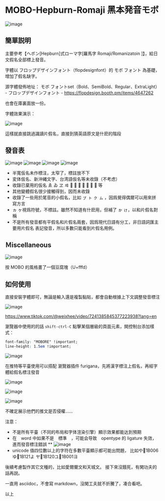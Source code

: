 # MOBO-Hepburn-Romaji 黑本発音モボ



![image](https://github.com/WyxXu/MOBO-Hepburn-Romaji/assets/108942702/f6563018-99b0-47b3-bd89-12355d7cc718)



簡單説明
----


主要參考【ヘボン[Hepburn]式ローマ字[羅馬字 Romaji/Romanizatoin ]】，給日文假名全部標上發音。

字體以 フロップデザインフォント（flopdesignfont）的 モボ フォント 為基礎，增加了假名缺字。

源字體發佈地址：  モボ フォントset（Bold、SemiBold、Regular、ExtraLight） - フロップデザインフォント - https://flopdesign.booth.pm/items/4647262

也會在庫裏面放一份。

字體效果演示：

![image](https://github.com/WyxXu/MOBO-Hepburn-Romaji/assets/108942702/22dd1981-8375-41b6-b972-160acfd298c2)

這樣就直接跳過識讀片假名，直接到猜英語原文是什麽的階段

發音表
----

![image](https://github.com/WyxXu/MOBO-Hepburn-Romaji/assets/108942702/5d36c1ed-eace-401b-a6b8-5f49b19a552b)
![image](https://github.com/WyxXu/MOBO-Hepburn-Romaji/assets/108942702/d389b42c-8266-4cf2-8380-0a984a43b453)
![image](https://github.com/WyxXu/MOBO-Hepburn-Romaji/assets/108942702/26123bc7-e98b-44df-8769-0ad778aeb18a)
![image](https://github.com/WyxXu/MOBO-Hepburn-Romaji/assets/108942702/7ea357fc-f92e-47db-859b-e57fc32db8d3)

* 半寬仮名未作標注，太窄了，標註放不下
* 変体仮名、新沖縄文字、台湾語仮名等未收錄（不考虑）
* 收錄已棄用的仮名 ゑ ゐ ヱ ヰ 𛀀 𛄡 𛄟 𛄢 𛄠 𛀁 𛀆 等
* 其他變體假名很少接觸得到，因而未收錄
* 收錄了一些用於尾音的小假名，比如 ㇷ゚	ㇳ	ㇰ	ㇺ ，因爲覺得偶爾可以用來拼寫方言
* ヵ ヶ視爲符號，不標註。雖然不知道有什麽用，但補了 ゕ ゖ，以和片假名對稱
* 不是所有發音都有平假名和片假名兩套，因爲現代日語有分工，非日語詞匯主要用片假名
表記發音，所以多數只能看到片假名用例。


Ｍiscellaneous
----

![image](https://github.com/WyxXu/MOBO-Hepburn-Romaji/assets/108942702/0136a59b-a87c-4dd6-92f7-6106cc70ad74)

按 MOBO 的風格畫了一個豆腐塊（U+fffd）


如何使用
----

直接安裝字體即可，無論是輸入還是複製黏貼，都會自動根據上下文調整發音標注

![image](https://github.com/WyxXu/MOBO-Hepburn-Romaji/assets/108942702/3f4d58d9-3864-4c43-ba63-9e997b914893)

https://www.tiktok.com/@weixhee/video/7241385845377223938?lang=en


瀏覽器中使用的的話 `shift-ctrl-C` 點擊某個層級的頁面元素，開控制台添加樣式：


```css
font-family: "MOBORE" !important;
line-height: 1.5em !important;
```

![image](https://github.com/WyxXu/MOBO-Hepburn-Romaji/assets/108942702/d07cab00-f944-4d3e-bb20-66995cac6123)


在推特等平臺使用可以搭配 瀏覽器插件 furigana，先將漢字標注上假名，再經字體給假名標注發音

![image](https://github.com/WyxXu/MOBO-Hepburn-Romaji/assets/108942702/7de3d838-84ac-42c6-972c-c12b6cd9a841)

![image](https://github.com/WyxXu/MOBO-Hepburn-Romaji/assets/108942702/e3874620-fb92-46f2-b0e3-7bffc8854e07)

![image](https://github.com/WyxXu/MOBO-Hepburn-Romaji/assets/108942702/825a7dc8-fd30-478d-acd0-5f4b1d6d41c6)

不確定展示他們的推文是否侵權……





注意：

* 不是所有平臺（不同的布局和字体渲染引擎）顯示效果都能达到預期
* 在　word 中如果不是　標準　，可能会导致　opentype 的 ligature 失效，進而發音標注錯誤
** ![image](https://github.com/WyxXu/MOBO-Hepburn-Romaji/assets/108942702/27c6b698-650e-4ce4-be30-aba118e1b87a)
* unicode 值四位數以上的字符在多數平臺顯示都可能出問題， 比如や𛀆1B006ゆ𛀁1B121よ ヤ𛄠1B120ユ𛄡1B001ヨ


後續考慮製作其它文種的，比如愛爾蘭文和天城文。
接下來沒餓死，有閑功夫的話再説。

一直用 asciidoc，不會寫 markdown，沒閑工夫就不折騰了，凑合看吧。


以上


